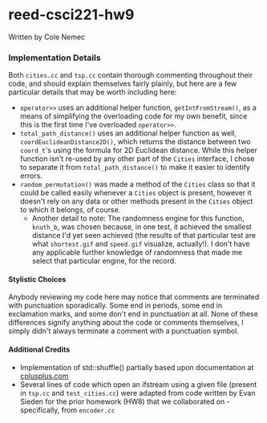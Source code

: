 # reed-csci221-hw9
Written by Cole Nemec

### Implementation Details
Both ```cities.cc``` and ```tsp.cc``` contain thorough commenting throughout their code, and should explain themselves fairly plainly, but here are a few particular details that may be worth including here:
* ```operator>>``` uses an additional helper function, ```getIntFromStream()```, as a means of simplifying the overloading code for my own benefit, since this is the first time I've overloaded ```operator>>```. 
* ```total_path_distance()``` uses an additional helper function as well, ```coordEuclideanDistance2D()```, which returns the distance between two ```coord_t```'s using the formula for 2D Euclidean distance. While this helper function isn't re-used by any other part of the ```Cities``` interface, I chose to separate it from ```total_path_distance()``` to make it easier to identify errors.
* ```random_permutation()``` was made a method of the ```Cities``` class so that it could be called easily whenever a ```Cities``` object is present, however it doesn't rely on any data or other methods present in the ```Cities``` object to which it belongs, of course.
    * Another detail to note: The randomness engine for this function, ```knuth_b```, was chosen because, in one test, it achieved the smallest distance I'd yet seen achieved (the results of that particular test are what ```shortest.gif``` and ```speed.gif``` visualize, actually!). I don't have any applicable further knowledge of randomness that made me select that particular engine, for the record.
#### Stylistic Choices
Anybody reviewing my code here may notice that comments are terminated with punctuation sporadically. Some end in periods, some end in exclamation marks, and some don't end in punctuation at all. None of these differences signify anything about the code or comments themselves, I simply didn't always terminate a comment with a punctuation symbol. 

#### Additional Credits
* Implementation of std::shuffle() partially based upon documentation at [cplusplus.com](http://www.cplusplus.com/reference/algorithm/shuffle/)
* Several lines of code which open an ifstream using a given file (present in ```tsp.cc``` and ```test_cities.cc```) were adapted from code written by Evan Sieden for the prior homework (HW8) that we collaborated on - specifically, from ```encoder.cc``` 